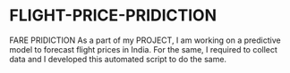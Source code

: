 # FLIGHT-PRICE-PRIDICTION
FARE PRIDICTION
As a part of my PROJECT, I am working on a predictive model to forecast flight prices in India. For the same, I required to collect data and I developed this automated script to do the same.

